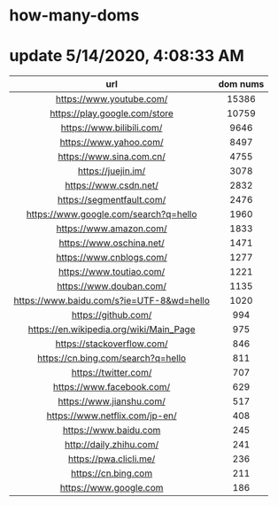 # how-many-doms

# update 5/14/2020, 4:08:33 AM

url | dom nums
:-: | :-:
https://www.youtube.com/ | 15386
https://play.google.com/store | 10759
https://www.bilibili.com/ | 9646
https://www.yahoo.com/ | 8497
https://www.sina.com.cn/ | 4755
https://juejin.im/ | 3078
https://www.csdn.net/ | 2832
https://segmentfault.com/ | 2476
https://www.google.com/search?q=hello | 1960
https://www.amazon.com/ | 1833
https://www.oschina.net/ | 1471
https://www.cnblogs.com/ | 1277
https://www.toutiao.com/ | 1221
https://www.douban.com/ | 1135
https://www.baidu.com/s?ie=UTF-8&wd=hello | 1020
https://github.com/ | 994
https://en.wikipedia.org/wiki/Main_Page | 975
https://stackoverflow.com/ | 846
https://cn.bing.com/search?q=hello | 811
https://twitter.com/ | 707
https://www.facebook.com/ | 629
https://www.jianshu.com/ | 517
https://www.netflix.com/jp-en/ | 408
https://www.baidu.com | 245
http://daily.zhihu.com/ | 241
https://pwa.clicli.me/ | 236
https://cn.bing.com | 211
https://www.google.com | 186
